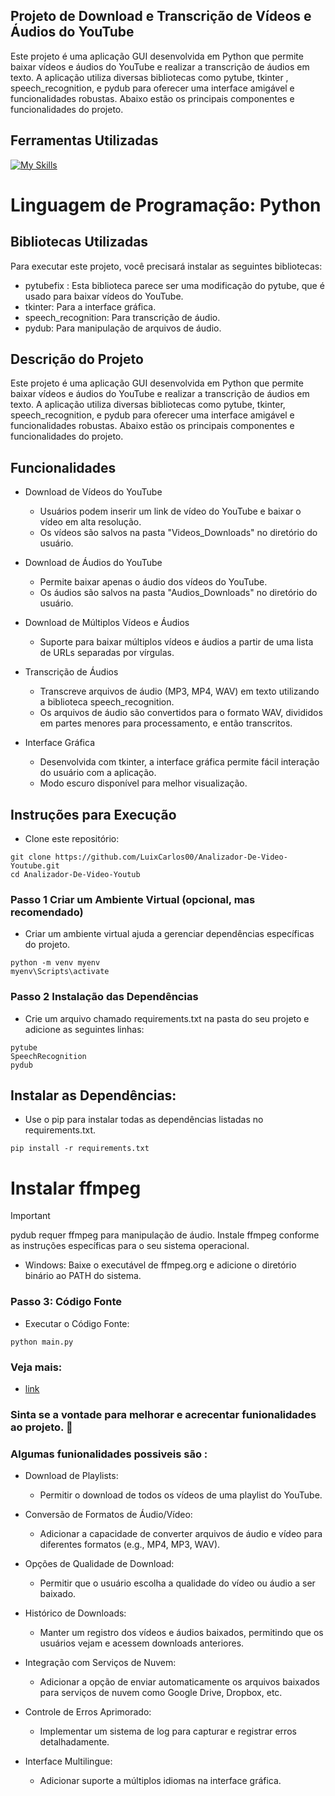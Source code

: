 ## Projeto de Download e Transcrição de Vídeos e Áudios do YouTube

Este projeto é uma aplicação GUI desenvolvida em Python que permite baixar vídeos e áudios do YouTube e realizar a transcrição de áudios em texto.
A aplicação utiliza diversas bibliotecas como pytube, tkinter , speech_recognition, e pydub para oferecer uma interface amigável e funcionalidades robustas.
Abaixo estão os principais componentes e funcionalidades do projeto.

## Ferramentas Utilizadas

[![My Skills](https://skillicons.dev/icons?i=py,vscode)](https://skillicons.dev)

# Linguagem de Programação: Python

## Bibliotecas Utilizadas
Para executar este projeto, você precisará instalar as seguintes bibliotecas:

- pytubefix : Esta biblioteca parece ser uma modificação do pytube, que é usado para baixar vídeos do YouTube.
- tkinter: Para a interface gráfica.
- speech_recognition: Para transcrição de áudio.
- pydub: Para manipulação de arquivos de áudio.
 
 
  
## Descrição do Projeto
Este projeto é uma aplicação GUI desenvolvida em Python que permite baixar vídeos e áudios do YouTube e realizar a transcrição de áudios em texto. 
A aplicação utiliza diversas bibliotecas como pytube, tkinter,   speech_recognition, e pydub para oferecer uma interface amigável e funcionalidades robustas. 
Abaixo estão os principais componentes e funcionalidades do projeto.

## Funcionalidades

* Download de Vídeos do YouTube
  * Usuários podem inserir um link de vídeo do YouTube e baixar o vídeo em alta resolução.
  * Os vídeos são salvos na pasta "Videos_Downloads" no diretório do usuário.
  
* Download de Áudios do YouTube
   * Permite baixar apenas o áudio dos vídeos do YouTube.
   * Os áudios são salvos na pasta "Audios_Downloads" no diretório do usuário.


* Download de Múltiplos Vídeos e Áudios
  * Suporte para baixar múltiplos vídeos e áudios a partir de uma lista de URLs separadas por vírgulas.

    
* Transcrição de Áudios
  * Transcreve arquivos de áudio (MP3, MP4, WAV) em texto utilizando a biblioteca speech_recognition.
  * Os arquivos de áudio são convertidos para o formato WAV, divididos em partes menores para processamento, e então transcritos.
    
* Interface Gráfica
  * Desenvolvida com tkinter, a interface gráfica permite fácil interação do usuário com a aplicação.
  * Modo escuro disponível para melhor visualização.
 
    
## Instruções para Execução
* Clone este repositório:


``` 
git clone https://github.com/LuixCarlos00/Analizador-De-Video-Youtube.git
cd Analizador-De-Video-Youtub
````
 

### Passo 1 Criar um Ambiente Virtual (opcional, mas recomendado)
* Criar um ambiente virtual ajuda a gerenciar dependências específicas do projeto.
``` 
python -m venv myenv
myenv\Scripts\activate   
```

### Passo 2 Instalação das Dependências
* Crie um arquivo chamado requirements.txt na pasta do seu projeto e adicione as seguintes linhas:
```
pytube
SpeechRecognition
pydub

```

 ## Instalar as Dependências:
* Use o pip para instalar todas as dependências listadas no requirements.txt.
``` 
pip install -r requirements.txt
```

# Instalar ffmpeg
> [!IMPORTANT]
> pydub requer ffmpeg para manipulação de áudio. Instale ffmpeg conforme as instruções específicas para o seu sistema operacional.
* Windows: Baixe o executável de ffmpeg.org e adicione o diretório binário ao PATH do sistema.

### Passo 3: Código Fonte 
- Executar o Código Fonte:

```
python main.py

```
### Veja mais:
 -  [link](https://luizcarlos-cv.netlify.app/) 

### Sinta se a vontade para melhorar e acrecentar funionalidades ao projeto. :rocket:
  
### Algumas funionalidades possiveis são :
    
  - Download de Playlists:
    * Permitir o download de todos os vídeos de uma playlist do YouTube.

  - Conversão de Formatos de Áudio/Vídeo:
     * Adicionar a capacidade de converter arquivos de áudio e vídeo para diferentes formatos (e.g., MP4, MP3, WAV).

  - Opções de Qualidade de Download:
     * Permitir que o usuário escolha a qualidade do vídeo ou áudio a ser baixado.

  - Histórico de Downloads:
    * Manter um registro dos vídeos e áudios baixados, permitindo que os usuários vejam e acessem downloads anteriores.

  - Integração com Serviços de Nuvem:
    * Adicionar a opção de enviar automaticamente os arquivos baixados para serviços de nuvem como Google Drive, Dropbox, etc.

  - Controle de Erros Aprimorado:
    * Implementar um sistema de log para capturar e registrar erros detalhadamente.

  - Interface Multilingue:
    * Adicionar suporte a múltiplos idiomas na interface gráfica.



